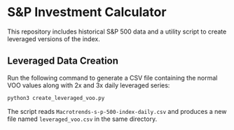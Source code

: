 # S&P Investment Calculator

This repository includes historical S&P 500 data and a utility script to create
leveraged versions of the index.

## Leveraged Data Creation

Run the following command to generate a CSV file containing the normal VOO
values along with 2x and 3x daily leveraged series:

```bash
python3 create_leveraged_voo.py
```

The script reads `Macrotrends-s-p-500-index-daily.csv` and produces a new file
named `leveraged_voo.csv` in the same directory.
